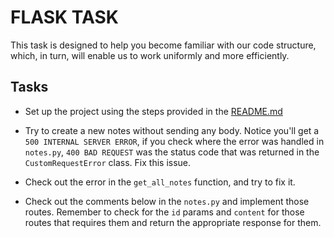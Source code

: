 # FLASK TASK 

This task is designed to help you become familiar with our code structure, which, in turn, will enable us to work uniformly and more efficiently.

## Tasks

- Set up the project using the steps provided in the [README.md](README.md#installation)

- Try to create a new notes without sending any body. Notice you'll get a `500 INTERNAL SERVER ERROR`, if you check where the error was handled in `notes.py`, `400 BAD REQUEST` was the status code that was returned in the `CustomRequestError` class. Fix this issue.

- Check out the error in the `get_all_notes` function, and try to fix it.

- Check out the comments below in the `notes.py` and implement those routes. Remember to check for the `id` params and `content` for those routes that requires them and return the appropriate response for them. 